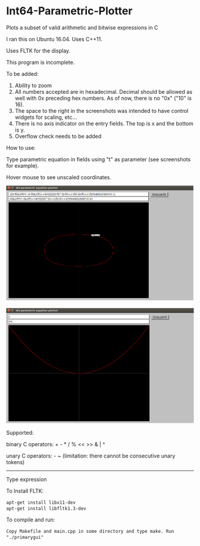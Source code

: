 # Int64-Parametric-Plotter
Plots a subset of valid arithmetic and bitwise expressions in C

I ran this on Ubuntu 16.04. Uses C++11.

Uses FLTK for the display.

This program is incomplete.

To be added:
1) Ability to zoom
2) All numbers accepted are in hexadecimal.
   Decimal should be allowed as well with 0x preceding hex numbers.
   As of now, there is no "0x" ("10" is 16).
3) The space to the right in the screenshots was intended to have control widgets
   for scaling, etc...
4) There is no axis indicator on the entry fields. The top is x and the bottom is y.
5) Overflow check needs to be added

How to use:

Type parametric equation in fields using "t" as parameter (see screenshots for example).

Hover mouse to see unscaled coordinates.


![Alt text](screenshot1.png?raw=true "Screenshot1")


![Alt text](screenshot2.png?raw=true "Screenshot2")


Supported:

binary C operators:
\+ \- \* \/ \% << >> \& \| \^

unary C operators:
\- \~ (limitation: there cannot be consecutive unary tokens)

---

Type expression 

To Install FLTK:

    apt-get install libx11-dev
    apt-get install libfltk1.3-dev

To compile and run:

    Copy Makefile and main.cpp in some directory and type make. Run "./primarygui"
